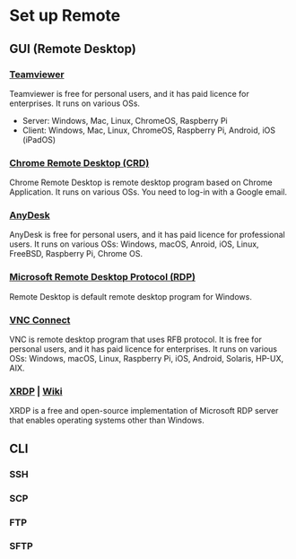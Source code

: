 # Set up Remote

## GUI (Remote Desktop)
### [Teamviewer](https://www.teamviewer.com/)
Teamviewer is free for personal users, and it has paid licence for enterprises. It runs on various OSs.

- Server: Windows, Mac, Linux, ChromeOS, Raspberry Pi
- Client: Windows, Mac, Linux, ChromeOS, Raspberry Pi, Android, iOS (iPadOS)

### [Chrome Remote Desktop (CRD)](https://remotedesktop.google.com/)
Chrome Remote Desktop is remote desktop program based on Chrome Application. It runs on various OSs. You need to log-in with a Google email.

### [AnyDesk](https://anydesk.com/en)
AnyDesk is free for personal users, and it has paid licence for professional users. It runs on various OSs: Windows, macOS, Anroid, iOS, Linux, FreeBSD, Raspberry Pi, Chrome OS.

### [Microsoft Remote Desktop Protocol (RDP)](https://support.microsoft.com/en-us/windows/how-to-use-remote-desktop-5fe128d5-8fb1-7a23-3b8a-41e636865e8c)
Remote Desktop is default remote desktop program for Windows.

### [VNC Connect](https://www.realvnc.com/en/connect/)
VNC is remote desktop program that uses RFB protocol. It is free for personal users, and it has paid licence for enterprises. It runs on various OSs: Windows, macOS, Linux, Raspberry Pi, iOS, Android, Solaris, HP-UX, AIX.

### [XRDP](https://docs.microsoft.com/ko-kr/azure/virtual-machines/linux/use-remote-desktop) | [Wiki](https://en.wikipedia.org/wiki/Xrdp)
XRDP is a free and open-source implementation of Microsoft RDP server that enables operating systems other than Windows.

## CLI
### SSH

### SCP

### FTP

### SFTP
